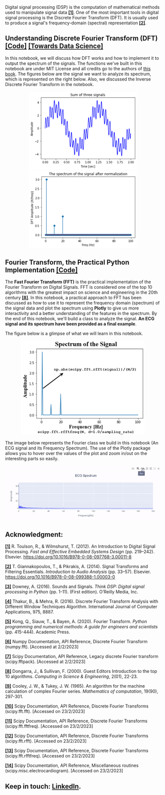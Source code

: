 Digital signal processing (DSP) is the computation of mathematical methods used to manipulate signal data [**[1]**](https://doi.org/10.1016/B978-0-08-097768-3.00011-8). One of the most important tools in digital signal processing is the Discrete Fourier Transform (DFT). It is usually used to produce a signal's frequency-domain (spectral) representation [**[2]**](https://doi.org/10.1016/B978-0-08-099388-1.00003-0).

## Understanding Discrete Fourier Transform (DFT) [**[Code]**](https://github.com/OmarAlkousa/Learn-Fourier-Transform/blob/c4fae6a65d3233d62b9e45d1c0cf730f3bea5753/Understanding%20Discrete%20Fourier%20Transform%20(DFT)/Learning_Discrete_Fourier_Transform_(DFT).ipynb) [**[Towards Data Science]**](https://medium.com/towards-data-science/learn-discrete-fourier-transform-dft-9f7a2df4bfe9)

In this notebook, we will discuss how DFT works and how to implement it to output the spectrum of the signals. The functions we've built in this notebook are under MIT License and all credits go to the authors of [this book](https://pythonnumericalmethods.berkeley.edu/notebooks/Index.html). The figures below are the signal we want to analyze its spectrum, which is represented on the right below. Also, we discussed the Inverse Discrete Fourier Transform in the notebook.

<p align="center">
  <img src="https://github.com/OmarAlkousa/Learn-Fourier-Transform/blob/0aa07f1f7a792f38418c2c637f07dce1ddfdbf81/Understanding%20Discrete%20Fourier%20Transform%20(DFT)/The%20studied%20signal.png", width="350">
  <img src="https://github.com/OmarAlkousa/Learn-Fourier-Transform/blob/0aa07f1f7a792f38418c2c637f07dce1ddfdbf81/Understanding%20Discrete%20Fourier%20Transform%20(DFT)/first%20side%20DFT.png", width="350">
</p>

## Fourier Transform, the Practical Python Implementation [**[Code]**](https://github.com/OmarAlkousa/Learn-Fourier-Transform/blob/10bf85f103dd71e86659ae6ac78f772289ea0ccd/Fourier%20Transform,%20the%20Practical%20Python%20Implementation/Fourier_Transform,_the_Practical_Python_Implementation.ipynb)

The **Fast Fourier Transform (FFT)** is the practical implementation of the Fourier Transform on Digital Signals. FFT is considered one of the top 10 algorithms with the greatest impact on science and engineering in the 20th century [**[8]**](https://doi.ieeecomputersociety.org/10.1109/MCISE.2000.814652). In this notebook, a practical approach to FFT has been discussed as how to use it to represent the frequency domain (spectrum) of the signal data and plot the spectrum using **Plotly** to give us more interactivity and a better understanding of the features in the spectrum. By the end of this notebook, we'll build a class to analyze the signal. **An ECG signal and its spectrum have been provided as a final example**.

The figure below is a glimpse of what we will learn in this notebook.

<p align="center">
  <img src="https://github.com/OmarAlkousa/Learn-Fourier-Transform/blob/10bf85f103dd71e86659ae6ac78f772289ea0ccd/Fourier%20Transform,%20the%20Practical%20Python%20Implementation/Spectrum%20for%20%20real-value%20signal%20data.png", width="400">
</p>

The image below represents the Fourier class we build in this notebook (An ECG signal and its Frequency Spectrum). The use of the Plotly package allows you to hover over the values of the plot and zoom in/out on the interesting parts so easily.

<p align="center">
  <img src="https://github.com/OmarAlkousa/Learn-Fourier-Transform/blob/ed0892eb876796ec51339b371c153a3ddd831499/Fourier%20Transform%2C%20the%20Practical%20Python%20Implementation/ECG%20Time-Frequency%20Domains.gif", width="800">
</p>

## Acknowledgment:
[**[1]**](https://doi.org/10.1016/B978-0-08-097768-3.00011-8) R. Toulson, R., & Wilmshurst, T. (2012). An Introduction to Digital Signal Processing. *Fast and Effective Embedded Systems Design* (pp. 219–242). Elsevier. https://doi.org/10.1016/B978-0-08-097768-3.00011-8

[**[2]**](https://doi.org/10.1016/B978-0-08-099388-1.00003-0) T. Giannakopoulos, T., & Pikrakis, A. (2014). Signal Transforms and Filtering Essentials. *Introduction to Audio Analysis* (pp. 33–57). Elsevier. https://doi.org/10.1016/B978-0-08-099388-1.00003-0

[**[3]**](https://biblioteca.unisced.edu.mz/bitstream/123456789/1667/1/thinkdsp.pdf) Downey, A. (2016). Sounds and Signals. *Think DSP: Digital signal processing in Python* (pp. 1-11). (First edition). O’Reilly Media, Inc.

[**[4]**](https://citeseerx.ist.psu.edu/document?repid=rep1&type=pdf&doi=da18cc0dc47a2e9f829bf752e86a985d0dcc22f3) Thakur, B., & Mehra, R. (2016). Discrete Fourier Transform Analysis with Different Window Techniques Algorithm. International Journal of Computer Applications, 975, 8887.

[**[5]**](https://pythonnumericalmethods.berkeley.edu/notebooks/chapter24.02-Discrete-Fourier-Transform.html) Kong, Q., Siauw, T., & Bayen, A. (2020). Fourier Transform. *Python programming and numerical methods: A guide for engineers and scientists* (pp. 415-444). Academic Press.

[**[6]**](https://numpy.org/doc/stable/reference/generated/numpy.fft.fft.html) Numpy Documentation, API Reference, Discrete Fourier Transform (numpy.fft). [Accessed at 2/2/2023]

[**[7]**](https://docs.scipy.org/doc/scipy/reference/generated/scipy.fftpack.fft.html) Scipy Documentation, API Reference, Legacy discrete Fourier transform (scipy.fftpack). [Accessed at 2/2/2023]

[**[8]**](https://doi.ieeecomputersociety.org/10.1109/MCISE.2000.814652) Dongarra, J., & Sullivan, F. (2000). Guest Editors Introduction to the top 10 algorithms. *Computing in Science & Engineering*, 2(01), 22-23.

[**[9]**](https://www.ams.org/journals/mcom/1965-19-090/S0025-5718-1965-0178586-1/) Cooley, J. W., & Tukey, J. W. (1965). An algorithm for the machine calculation of complex Fourier series. *Mathematics of computation*, 19(90), 297-301.

[**[10]**](https://docs.scipy.org/doc/scipy/reference/generated/scipy.fft.fft.html#scipy.fft.fft) Scipy Documentation, API Reference, Discrete Fourier Transforms (scipy.fft.fft). [Accessed on 23/2/2023]

[**[11]**](https://docs.scipy.org/doc/scipy/reference/generated/scipy.fft.fftfreq.html#scipy.fft.fftfreq) Scipy Documentation, API Reference, Discrete Fourier Transforms (scipy.fft.fftfreq). [Accessed on 23/2/2023]

[**[12]**](https://docs.scipy.org/doc/scipy/reference/generated/scipy.fft.rfft.html#scipy.fft.rfft) Scipy Documentation, API Reference, Discrete Fourier Transforms (scipy.fft.rfft). [Accessed on 23/2/2023]

[**[13]**](https://docs.scipy.org/doc/scipy/reference/generated/scipy.fft.rfftfreq.html#scipy.fft.rfftfreq) Scipy Documentation, API Reference, Discrete Fourier Transforms (scipy.fft.rfftfreq). [Accessed on 23/2/2023]

[**[14]**](https://docs.scipy.org/doc/scipy/reference/generated/scipy.misc.electrocardiogram.html#scipy.misc.electrocardiogram) Scipy Documentation, API Reference, Miscellaneous routines (scipy.misc.electrocardiogram). [Accessed on 23/2/2023]


## Keep in touch: [LinkedIn](https://www.linkedin.com/in/omar-alkousa).
